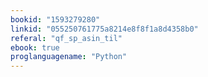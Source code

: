 ```yaml
---
bookid: "1593279280"
linkid: "055250761775a8214e8f8f1a8d4358b0"
referal: "qf_sp_asin_til"
ebook: true
proglanguagename: "Python"
---
```

